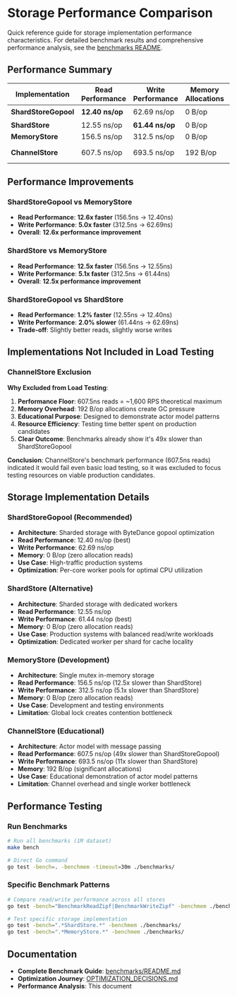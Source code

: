 # Storage Performance Comparison

Quick reference guide for storage implementation performance characteristics. For detailed benchmark results and comprehensive performance analysis, see the [benchmarks README](../benchmarks/README.md).

## Performance Summary

| Implementation | Read Performance | Write Performance | Memory Allocations | Production Ready |
|---------------|------------------|-------------------|-------------------|------------------|
| **ShardStoreGopool** | **12.40 ns/op** | 62.69 ns/op | 0 B/op | 🏆 **Best** |
| **ShardStore** | 12.55 ns/op | **61.44 ns/op** | 0 B/op | ✅ **Excellent** |
| **MemoryStore** | 156.5 ns/op | 312.5 ns/op | 0 B/op | ⚠️ **Limited** |
| **ChannelStore** | 607.5 ns/op | 693.5 ns/op | 192 B/op | ❌ **Educational** |

## Performance Improvements

### ShardStoreGopool vs MemoryStore
- **Read Performance**: **12.6x faster** (156.5ns → 12.40ns)
- **Write Performance**: **5.0x faster** (312.5ns → 62.69ns)
- **Overall**: **12.6x performance improvement**

### ShardStore vs MemoryStore
- **Read Performance**: **12.5x faster** (156.5ns → 12.55ns)
- **Write Performance**: **5.1x faster** (312.5ns → 61.44ns)
- **Overall**: **12.5x performance improvement**

### ShardStoreGopool vs ShardStore
- **Read Performance**: **1.2% faster** (12.55ns → 12.40ns)
- **Write Performance**: **2.0% slower** (61.44ns → 62.69ns)
- **Trade-off**: Slightly better reads, slightly worse writes

## Implementations Not Included in Load Testing

### ChannelStore Exclusion

**Why Excluded from Load Testing**:
1. **Performance Floor**: 607.5ns reads = ~1,600 RPS theoretical maximum
2. **Memory Overhead**: 192 B/op allocations create GC pressure
3. **Educational Purpose**: Designed to demonstrate actor model patterns
4. **Resource Efficiency**: Testing time better spent on production candidates
5. **Clear Outcome**: Benchmarks already show it's 49x slower than ShardStoreGopool

**Conclusion**: ChannelStore's benchmark performance (607.5ns reads) indicated it would fail even basic load testing, so it was excluded to focus testing resources on viable production candidates.

## Storage Implementation Details

### ShardStoreGopool (Recommended)
- **Architecture**: Sharded storage with ByteDance gopool optimization
- **Read Performance**: 12.40 ns/op (best)
- **Write Performance**: 62.69 ns/op
- **Memory**: 0 B/op (zero allocation reads)
- **Use Case**: High-traffic production systems
- **Optimization**: Per-core worker pools for optimal CPU utilization

### ShardStore (Alternative)
- **Architecture**: Sharded storage with dedicated workers
- **Read Performance**: 12.55 ns/op
- **Write Performance**: 61.44 ns/op (best)
- **Memory**: 0 B/op (zero allocation reads)
- **Use Case**: Production systems with balanced read/write workloads
- **Optimization**: Dedicated worker per shard for cache locality

### MemoryStore (Development)
- **Architecture**: Single mutex in-memory storage
- **Read Performance**: 156.5 ns/op (12.5x slower than ShardStore)
- **Write Performance**: 312.5 ns/op (5.1x slower than ShardStore)
- **Memory**: 0 B/op (zero allocation reads)
- **Use Case**: Development and testing environments
- **Limitation**: Global lock creates contention bottleneck

### ChannelStore (Educational)
- **Architecture**: Actor model with message passing
- **Read Performance**: 607.5 ns/op (49x slower than ShardStoreGopool)
- **Write Performance**: 693.5 ns/op (11x slower than ShardStore)
- **Memory**: 192 B/op (significant allocations)
- **Use Case**: Educational demonstration of actor model patterns
- **Limitation**: Channel overhead and single worker bottleneck

## Performance Testing

### Run Benchmarks
```bash
# Run all benchmarks (1M dataset)
make bench

# Direct Go command
go test -bench=. -benchmem -timeout=30m ./benchmarks/
```

### Specific Benchmark Patterns
```bash
# Compare read/write performance across all stores
go test -bench="BenchmarkReadZipf|BenchmarkWriteZipf" -benchmem ./benchmarks/

# Test specific storage implementation
go test -bench=".*ShardStore.*" -benchmem ./benchmarks/
go test -bench=".*MemoryStore.*" -benchmem ./benchmarks/
```

## Documentation

- **Complete Benchmark Guide**: [benchmarks/README.md](../benchmarks/README.md)
- **Optimization Journey**: [OPTIMIZATION_DECISIONS.md](./OPTIMIZATION_DECISIONS.md)
- **Performance Analysis**: This document